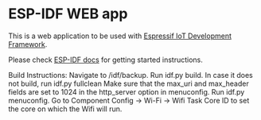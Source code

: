 ESP-IDF WEB app
====================

This is a web application to be used with [Espressif IoT Development Framework](https://github.com/espressif/esp-idf).

Please check [ESP-IDF docs](https://docs.espressif.com/projects/esp-idf/en/latest/get-started/index.html) for getting started instructions.

Build Instructions:
Navigate to /idf/backup.
Run idf.py build.
In case it does not build, run idf.py fullclean
Make sure that the max_uri and max_header fields are set to 1024 in the http_server option in menuconfig.
Run idf.py menuconfig. Go to Component Config -> Wi-Fi -> Wifi Task Core ID to set the core on which the Wifi will run.
